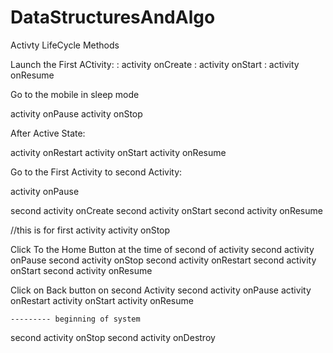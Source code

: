 # DataStructuresAndAlgo

Activty LifeCycle Methods


Launch the First ACtivity:
: activity onCreate
:  activity onStart
:  activity onResume


Go to the mobile in sleep mode 

 activity onPause
 activity onStop
 
 
 After Active State:
 
  activity onRestart
  activity onStart
  activity onResume
  
  
Go to the First Activity to second Activity:

activity onPause

second activity onCreate
second activity onStart
second activity onResume

//this is for first activity
activity onStop



Click To the Home Button  at the time of second of activity
 second activity onPause
 second activity onStop
 second activity onRestart
 second activity onStart
 second activity onResume
 
 
 
 Click on Back button on second Activity
  second activity onPause
  activity onRestart
  activity onStart
  activity onResume
    
    --------- beginning of system
 second activity onStop
 second activity onDestroy


  

